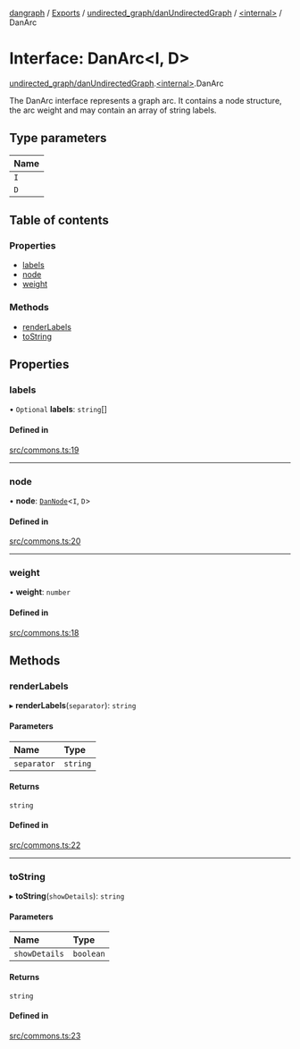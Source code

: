 [dangraph](../README.md) / [Exports](../modules.md) / [undirected\_graph/danUndirectedGraph](../modules/undirected_graph_danUndirectedGraph.md) / [\<internal\>](../modules/undirected_graph_danUndirectedGraph._internal_.md) / DanArc

# Interface: DanArc\<I, D\>

[undirected\_graph/danUndirectedGraph](../modules/undirected_graph_danUndirectedGraph.md).[\<internal\>](../modules/undirected_graph_danUndirectedGraph._internal_.md).DanArc

The DanArc interface represents a graph arc.
It contains a node structure, the arc weight and may contain an array of string labels.

## Type parameters

| Name |
| :------ |
| `I` |
| `D` |

## Table of contents

### Properties

- [labels](undirected_graph_danUndirectedGraph._internal_.DanArc.md#labels)
- [node](undirected_graph_danUndirectedGraph._internal_.DanArc.md#node)
- [weight](undirected_graph_danUndirectedGraph._internal_.DanArc.md#weight)

### Methods

- [renderLabels](undirected_graph_danUndirectedGraph._internal_.DanArc.md#renderlabels)
- [toString](undirected_graph_danUndirectedGraph._internal_.DanArc.md#tostring)

## Properties

### labels

• `Optional` **labels**: `string`[]

#### Defined in

[src/commons.ts:19](https://github.com/evildead/DanGraph/blob/2bfd060/src/commons.ts#L19)

___

### node

• **node**: [`DanNode`](undirected_graph_danUndirectedGraph._internal_.DanNode.md)\<`I`, `D`\>

#### Defined in

[src/commons.ts:20](https://github.com/evildead/DanGraph/blob/2bfd060/src/commons.ts#L20)

___

### weight

• **weight**: `number`

#### Defined in

[src/commons.ts:18](https://github.com/evildead/DanGraph/blob/2bfd060/src/commons.ts#L18)

## Methods

### renderLabels

▸ **renderLabels**(`separator`): `string`

#### Parameters

| Name | Type |
| :------ | :------ |
| `separator` | `string` |

#### Returns

`string`

#### Defined in

[src/commons.ts:22](https://github.com/evildead/DanGraph/blob/2bfd060/src/commons.ts#L22)

___

### toString

▸ **toString**(`showDetails`): `string`

#### Parameters

| Name | Type |
| :------ | :------ |
| `showDetails` | `boolean` |

#### Returns

`string`

#### Defined in

[src/commons.ts:23](https://github.com/evildead/DanGraph/blob/2bfd060/src/commons.ts#L23)
